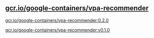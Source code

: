 
[gcr.io/google-containers/vpa-recommender](https://hub.docker.com/r/anjia0532/google-containers.vpa-recommender/tags/)
-----


[gcr.io/google-containers/vpa-recommender:0.2.0](https://hub.docker.com/r/anjia0532/google-containers.vpa-recommender/tags/)


[gcr.io/google-containers/vpa-recommender:v0.1.0](https://hub.docker.com/r/anjia0532/google-containers.vpa-recommender/tags/)


